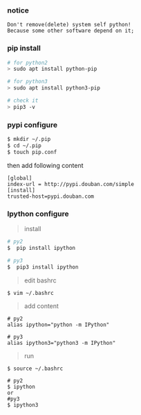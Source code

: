 ### notice
```
Don't remove(delete) system self python!
Because some other software depend on it; 
```


### pip install

```bash
# for python2
> sudo apt install python-pip

# for python3
> sudo apt install python3-pip

# check it 
> pip3 -v 
```

### pypi configure
```bash
$ mkdir ~/.pip
$ cd ~/.pip
$ touch pip.conf
```
then add following content
```
[global]
index-url = http://pypi.douban.com/simple
[install]
trusted-host=pypi.douban.com
```

### Ipython configure
> install
```bash
# py2
$  pip install ipython

# py3
$  pip3 install ipython
```
> edit bashrc
```
$ vim ~/.bashrc
```
> add content 
```
# py2
alias ipython="python -m IPython"

# py3
alias ipython3="python3 -m IPython"
```
> run
```
$ source ~/.bashrc 

# py2
$ ipython
or
#py3
$ ipython3
```
